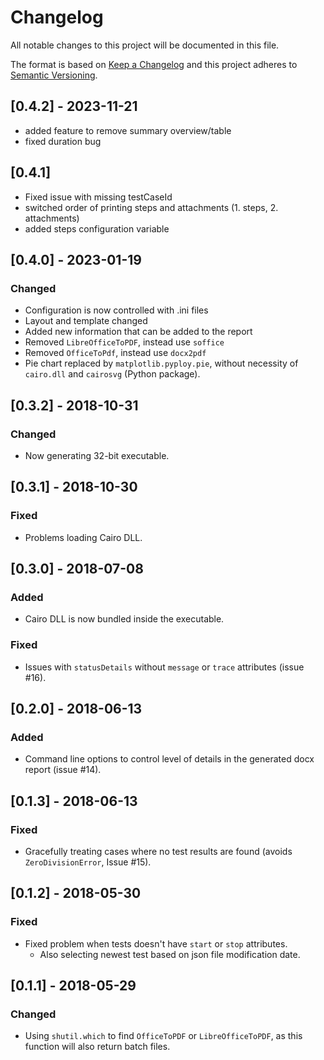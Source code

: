 # Changelog
All notable changes to this project will be documented in this file.

The format is based on [Keep a Changelog](http://keepachangelog.com/en/1.0.0/)
and this project adheres to [Semantic Versioning](http://semver.org/spec/v2.0.0.html).

## [0.4.2] - 2023-11-21
- added feature to remove summary overview/table
- fixed duration bug

## [0.4.1]
- Fixed issue with missing testCaseId
- switched order of printing steps and attachments (1. steps, 2. attachments)
- added steps configuration variable

## [0.4.0] - 2023-01-19
### Changed
- Configuration is now controlled with .ini files
- Layout and template changed
- Added new information that can be added to the report
- Removed `LibreOfficeToPDF`, instead use `soffice`
- Removed `OfficeToPdf`, instead use `docx2pdf`
- Pie chart replaced by ``matplotlib.pyploy.pie``, without necessity of ``cairo.dll`` and ``cairosvg`` (Python package).

## [0.3.2] - 2018-10-31
### Changed
- Now generating 32-bit executable.

## [0.3.1] - 2018-10-30
### Fixed
- Problems loading Cairo DLL.

## [0.3.0] - 2018-07-08
### Added 
- Cairo DLL is now bundled inside the executable.
### Fixed
- Issues with `statusDetails` without `message` or `trace` attributes (issue #16).

## [0.2.0] - 2018-06-13
### Added
- Command line options to control level of details in the generated docx report (issue #14).

## [0.1.3] - 2018-06-13
### Fixed
- Gracefully treating cases where no test results are found (avoids `ZeroDivisionError`, Issue #15).

## [0.1.2] - 2018-05-30
### Fixed
- Fixed problem when tests doesn't have `start` or `stop` attributes.
  - Also selecting newest test based on json file modification date.

## [0.1.1] - 2018-05-29
### Changed
- Using `shutil.which` to find `OfficeToPDF` or `LibreOfficeToPDF`, as this function will also return batch files.


